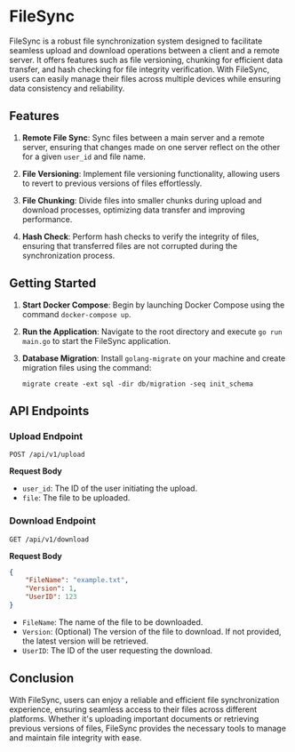 # FileSync

FileSync is a robust file synchronization system designed to facilitate seamless upload and download operations between a client and a remote server. It offers features such as file versioning, chunking for efficient data transfer, and hash checking for file integrity verification. With FileSync, users can easily manage their files across multiple devices while ensuring data consistency and reliability.

## Features

1. **Remote File Sync**: Sync files between a main server and a remote server, ensuring that changes made on one server reflect on the other for a given `user_id` and file name.

2. **File Versioning**: Implement file versioning functionality, allowing users to revert to previous versions of files effortlessly.

3. **File Chunking**: Divide files into smaller chunks during upload and download processes, optimizing data transfer and improving performance.

4. **Hash Check**: Perform hash checks to verify the integrity of files, ensuring that transferred files are not corrupted during the synchronization process.

## Getting Started

1. **Start Docker Compose**: Begin by launching Docker Compose using the command `docker-compose up`.

2. **Run the Application**: Navigate to the root directory and execute `go run main.go` to start the FileSync application.

3. **Database Migration**: Install `golang-migrate` on your machine and create migration files using the command:
   ```
   migrate create -ext sql -dir db/migration -seq init_schema
   ```

## API Endpoints

### Upload Endpoint

```
POST /api/v1/upload
```

**Request Body**
- `user_id`: The ID of the user initiating the upload.
- `file`: The file to be uploaded.

### Download Endpoint

```
GET /api/v1/download
```

**Request Body**
```json
{
    "FileName": "example.txt",
    "Version": 1,
    "UserID": 123
}
```

- `FileName`: The name of the file to be downloaded.
- `Version`: (Optional) The version of the file to download. If not provided, the latest version will be retrieved.
- `UserID`: The ID of the user requesting the download.

## Conclusion

With FileSync, users can enjoy a reliable and efficient file synchronization experience, ensuring seamless access to their files across different platforms. Whether it's uploading important documents or retrieving previous versions of files, FileSync provides the necessary tools to manage and maintain file integrity with ease.